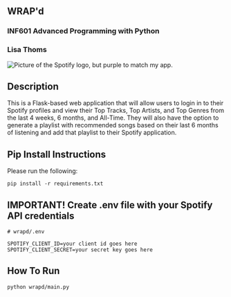 ## WRAP'd

### INF601 Advanced Programming with Python
### Lisa Thoms

![Picture of the Spotify logo, but purple to match my app. ](https://icones.pro/wp-content/uploads/2021/04/icone-spotify-violet.png)

## Description
This is a Flask-based web application that will allow users to login in to their Spotify profiles
and view their Top Tracks, Top Artists, and Top Genres from the last 4 weeks, 6 months, and All-Time.
They will also have the option to generate a playlist with recommended songs based on their last 6 months
of listening and add that playlist to their Spotify application. 

 ## Pip Install Instructions
Please run the following:
```
pip install -r requirements.txt
```

## IMPORTANT! Create .env file with your Spotify API credentials
```
# wrapd/.env

SPOTIFY_CLIENT_ID=your client id goes here
SPOTIFY_CLIENT_SECRET=your secret key goes here

```

## How To Run

```
python wrapd/main.py
```